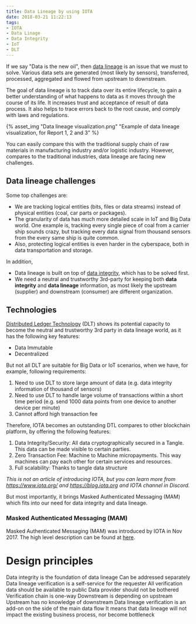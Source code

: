 ```yaml
---
title: Data Lineage by using IOTA
date: 2018-03-21 11:22:13
tags:
- IOTA
- Data Linage
- Data Integrity
- IoT
- DLT
---
```

If we say "Data is the new oil", then [data lineage](https://en.wikipedia.org/wiki/Data_lineage) is an issue that we must to solve. Various data sets are generated (most likely by sensors), transferred, processed, aggregated and flowed from upstream to downstream. 

The goal of data lineage is to track data over its entire lifecycle, to gain a better understanding of what happens to data as it moves through the course of its life. It increases trust and acceptance of result of data process. It also helps to trace errors back to the root cause, and comply with laws and regulations.

{% asset_img "Data lineage visualization.png" "Example of data lineage visualization, for Report 1, 2 and 3" %}

You can easily compare this with the traditional supply chain of raw materials in manufacturing industry and/or logistic industry. However, compares to the traditional industries, data lineage are facing new challenges.

<!-- more -->

## Data lineage challenges ##
Some top challenges are:
- We are tracking logical entities (bits, files or data streams) instead of physical entities (coal, car parts or packages). 
- The granularity of data has much more detailed scale in IoT and Big Data world. One example is, tracking every single piece of coal from a carrier ship sounds crazy, but tracking every data signal from thousand sensors from the every same ship is quite common. 
- Also, protecting logical entities is even harder in the cyberspace, both in data transportation and storage.

In addition, 
- Data lineage is built on top of [data integrity](https://en.wikipedia.org/wiki/Data_integrity), which has to be solved first.
- We need a neutral and trustworthy 3rd-party for keeping both **data integrity** and **data lineage** information, as most likely the upstream (supplier) and downstream (consumer) are different organization.    
 
## Technologies ##
[Distributed Ledger Technology](https://en.wikipedia.org/wiki/Distributed_ledger) (DLT) shows its potential capacity to become the neutral and trustworthy 3rd party in data lineage world, as it has the following key features:
- Data Immutable 
- Decentralized 

But not all DLT are suitable for Big Data or IoT scenarios, when we have, for example, following requirements:
1. Need to use DLT to store large amount of data (e.g. data integrity information of thousand of sensors)
2. Need to use DLT to handle large volume of transactions within a short time period (e.g. send 1000 data points from one device to another device per minute) 
3. Cannot afford high transaction fee

Therefore, IOTA becomes an outstanding DTL compares to other blockchain platform, by offering the following features:
1. Data Integrity/Security: All data cryptographically secured in a Tangle. This data can be made visible to certain parties.
2. Zero Transaction Fee: Machine to Machine micropayments. This way machines can pay each other for certain services and resources.
3. Full scalability: Thanks to tangle data structure 

*This is not an article of introducing IOTA, but you can learn more from https://www.iota.org/ and https://blog.iota.org and IOTA channel in Discord.*

But most importantly, it brings Masked Authenticated Messaging (MAM) which fits into our need for data integrity and data lineage.

### Masked Authenticated Messaging (MAM) ###
Masked Authenticated Messaging (MAM) was introduced by IOTA in Nov 2017. The high level description can be found at [here](https://blog.iota.org/introducing-masked-authenticated-messaging-e55c1822d50e).

# Design principles #
Data integrity is the foundation of data lineage 
Can be addressed separately 
Data lineage verification is a self-service for the requester
All verification data should be available to public 
Data provider should not be bothered
Verification chain is one-way
Downstream is depending on upstream
Upstream has no knowledge of downstream
Data lineage verification is an add-on on the side of the main data flow
It means that data lineage will not impact the existing business process, nor become bottleneck
